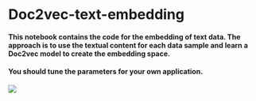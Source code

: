 # Doc2vec-text-embedding

#### This notebook contains the code for the embedding of text data. The approach is to use the textual content for each data sample and learn a Doc2vec model to create the embedding space.

#### You should tune the parameters for your own application.

![](blob/main/plot/tsne_plot.png)
